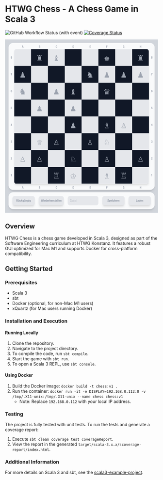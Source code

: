 # HTWG Chess - A Chess Game in Scala 3

![GitHub Workflow Status (with event)](https://img.shields.io/github/actions/workflow/status/gommzystudio/htwg-chess/scala.yml?branch=master) [![Coverage Status](https://coveralls.io/repos/github/gommzystudio/htwg-chess/badge.svg?branch=master)](https://coveralls.io/github/gommzystudio/htwg-chess?branch=master)

<img src="assets/screenshot.png" />

## Overview

HTWG Chess is a chess game developed in Scala 3, designed as part of the Software Engineering curriculum at HTWG Konstanz. It features a robust GUI optimized for Mac M1 and supports Docker for cross-platform compatibility.

## Getting Started

### Prerequisites

- Scala 3
- sbt
- Docker (optional, for non-Mac M1 users)
- xQuartz (for Mac users running Docker)

### Installation and Execution

#### Running Locally

1. Clone the repository.
2. Navigate to the project directory.
3. To compile the code, run `sbt compile`.
4. Start the game with `sbt run`.
5. To open a Scala 3 REPL, use `sbt console`.

#### Using Docker

1. Build the Docker image: `docker build -t chess:v1 .`
2. Run the container: `docker run -it -e DISPLAY=192.168.0.112:0 -v /tmp/.X11-unix:/tmp/.X11-unix --name chess chess:v1`
   - Note: Replace `192.168.0.112` with your local IP address.

### Testing

The project is fully tested with unit tests. To run the tests and generate a coverage report:

1. Execute `sbt clean coverage test coverageReport`.
2. View the report in the generated `target/scala-3.x.x/scoverage-report/index.html`.

### Additional Information

For more details on Scala 3 and sbt, see the [scala3-example-project](https://github.com/scala/scala3-example-project/blob/main/README.md).

